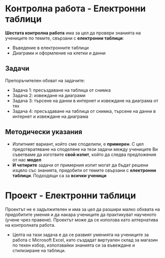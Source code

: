 # Контролна работа - Електронни таблици 

**Шестата контролна работа** има за цел да провери знанията на учениците по темите, свързани с **електронни таблици**:
 - Въведение в електронните таблици
 - Диаграми и оформление на клетки и данни

## Задачи
Препоръчителен обхват на задачите:
 - Задача 1: пресъздаване на таблица от снимка
 - Задача 2: извеждане на диаграми
 - Задача 3: търсене на данни в интернет и извеждане на диаграма от тях
 - Задача 4: пресъздаване на таблица от снимка, търсене на данни в интернет и извеждане на диаграма
 
## Методически указания
 - Изпитният вариант, който сме споделили, е **примерен**. С цел предотвратяване на споделяне на тези задачи между учениците Ви съветваме да изготвите **свой изпит**, който да следва предложения от нас **модел**
 - **И четирите** задачи от примерния изпит могат да бъдат решени изцяло със знанията, придобити от темите свързани с **електронни таблици**. Подходящи са за **всички ученици**


# Проект - Електронни таблици
Проектът не е задължителен и има за цел да разшири малко обхвата на придобитите умения и да накара учениците да практикуват наученото (учене чрез правене). Проектът може да се използва като алтернатива на контролната работа.
 - Целта на тази задача е да се развият уменията на учениците за работа с Microsoft Excel, като създадат виртуален склад за магазин по техен избор, използвайки знанията си за въвеждане и стилизиране на таблици.